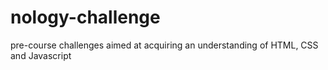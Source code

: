 # nology-challenge
pre-course challenges aimed at acquiring an understanding of HTML, CSS and Javascript
